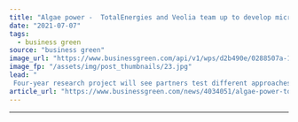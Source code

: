 ```yaml
---
title: "Algae power -  TotalEnergies and Veolia team up to develop microalgae-based biofuels"
date: "2021-07-07"
tags: 
  - business green
source: "business green"
image_url: "https://www.businessgreen.com/api/v1/wps/d2b490e/0288507a-18d0-43de-8174-4af2930a7033/3/35812-raffinerie-la-mede-185x114.jpg"
image_fp: "/assets/img/post_thumbnails/23.jpg"
lead: "
 Four-year research project will see partners test different approaches to grow microalgae from CO2 ..."
article_url: "https://www.businessgreen.com/news/4034051/algae-power-totalenergies-veolia-team-develop-microalgae-biofuels"
---
```


---
